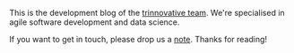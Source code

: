 This is the development blog of the [trinnovative team](http://trinnovative.de).
We're specialised in agile software development and data science.

If you want to get in touch, please drop us a [note](mailto:info@trinnovative.de). Thanks for reading!